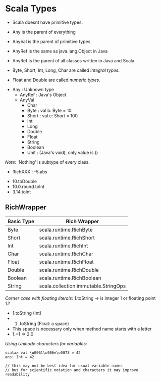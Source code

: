 # Scala Types

- Scala doesnt have primitive types.
- Any is the parent of everything
- AnyVal is the parent of primitive types
- AnyRef is the same as java.lang.Object in Java
- AnyRef is the parent of all classes written in Java and Scala

- Byte, Short, Int, Long, Char are called *integral types*.
- Float and Double are called *numeric types*.

* Any    : Unknown type
  * AnyRef : Java's Object
  * AnyVal
    * Char
    * Byte   : val b: Byte = 10 
    * Short  : val c: Short = 100
    * Int
    * Long
    * Double
    * Float
    * String
    * Boolean
    * Unit   : (Java's void), only value is ()

*Note:* 'Nothing' is subtype of every class.


* RichXXX : -5.abs

- 10.toDouble
- 10.0.round.toInt
- 3.14.toInt

## RichWrapper

Basic Type | Rich Wrapper
-----------|-----------------------------------------
Byte       | scala.runtime.RichByte
Short      | scala.runtime.RichShort
Int        | scala.runtime.RichInt
Char       | scala.runtime.RichChar
Float      | scala.runtime.RichFloat
Double     | scala.runtime.RichDouble
Boolean    | scala.runtime.RichBoolean
String     | scala.collection.immutable.StringOps

*Corner case with floating literals:* 1.toString -> is integer 1 or floating point 1.?

- 1.toString (Int)
- 1. toString (Float: a space)
- This space is necessary only when method name starts with a letter
- 1.+1 => 2.0

*Using Unicode characters for variables:*

```shell
scala> val \u0061\u006e\u0073 = 42
ans: Int = 42

// this may not be best idea for usual variable names
// but for scientific notation and characters it may improve readability
```
